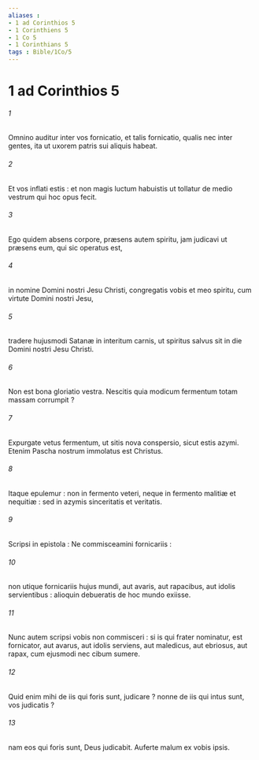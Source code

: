 ```yaml
---
aliases : 
- 1 ad Corinthios 5
- 1 Corinthiens 5
- 1 Co 5
- 1 Corinthians 5
tags : Bible/1Co/5
---
```


# 1 ad Corinthios 5

###### 1
Omnino auditur inter vos fornicatio, et talis fornicatio, qualis nec inter gentes, ita ut uxorem patris sui aliquis habeat.
###### 2
Et vos inflati estis : et non magis luctum habuistis ut tollatur de medio vestrum qui hoc opus fecit.
###### 3
Ego quidem absens corpore, præsens autem spiritu, jam judicavi ut præsens eum, qui sic operatus est,
###### 4
in nomine Domini nostri Jesu Christi, congregatis vobis et meo spiritu, cum virtute Domini nostri Jesu,
###### 5
tradere hujusmodi Satanæ in interitum carnis, ut spiritus salvus sit in die Domini nostri Jesu Christi.
###### 6
Non est bona gloriatio vestra. Nescitis quia modicum fermentum totam massam corrumpit ?
###### 7
Expurgate vetus fermentum, ut sitis nova conspersio, sicut estis azymi. Etenim Pascha nostrum immolatus est Christus.
###### 8
Itaque epulemur : non in fermento veteri, neque in fermento malitiæ et nequitiæ : sed in azymis sinceritatis et veritatis.
###### 9
Scripsi in epistola : Ne commisceamini fornicariis :
###### 10
non utique fornicariis hujus mundi, aut avaris, aut rapacibus, aut idolis servientibus : alioquin debueratis de hoc mundo exiisse.
###### 11
Nunc autem scripsi vobis non commisceri : si is qui frater nominatur, est fornicator, aut avarus, aut idolis serviens, aut maledicus, aut ebriosus, aut rapax, cum ejusmodi nec cibum sumere.
###### 12
Quid enim mihi de iis qui foris sunt, judicare ? nonne de iis qui intus sunt, vos judicatis ?
###### 13
nam eos qui foris sunt, Deus judicabit. Auferte malum ex vobis ipsis.
